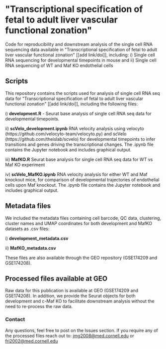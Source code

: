 # "Transcriptional specification of fetal to adult liver  vascular functional zonation"
Code for reproducibility and downstream analysis of the single cell RNA sequencing data available in "Transcriptional specification of fetal to adult liver  vascular functional zonation" [[add link/doi]], including: i) Single cell RNA sequencing for developmental timepoints in mouse and ii) Single cell RNA sequencing of WT and Maf KO endothelial cells

## Scripts
This repository contains the scripts used for analysis of single cell RNA seq data for "Transcriptional specification of fetal to adult liver  vascular functional zonation" [[add link/doi]], including the following files:
</p>
i) <strong>development.R</strong> - Seurat base analysis of single cell RNA seq data for developmental timepoints.
</p>
ii) <strong>scVelo_development.ipynb</strong>  RNA velocity analysis using velocyto (https://github.com/velocyto-team/velocyto.py) and scVelo (https://github.com/theislab/scvelo) for developmental timepoints to infer transitions and genes driving the transcriptional changes. The .ipynb file contains the Jupyter notebook and includes graphical output.
</p>
iii) <strong>MafKO.R</strong> Seurat base analysis for single cell RNA seq data for WT vs Maf KO experiment
</p>
iv) <strong>scVelo_MafKO.ipynb</strong> RNA velocity analysis for either WT and Maf knockout mice, for comparison of developmental trajectories of endothelial cells upon Maf knockout. The .ipynb file contains the Jupyter notebook and includes graphical output.

## Metadata files
We included the metadata files containing cell barcode, QC data, clustering, cluster names and UMAP coordinates for both development and MafKO datasets as .csv files:
</p>
i) <strong>development_metadata.csv</strong>
</p>
ii) <strong>MafKO_metadata.csv</strong>
</p>
These files are also available through the GEO repository (GSE174209 and GSE174208).

## Processed files available at GEO
Raw data for this publication is available at GEO (GSE174209 and GSE174208). In addition, we provide the Seurat objects for both development and c-Maf KO  to facilitate downstream analysis without the need to re-process the raw data. 

### Contact
Any questions, feel free to post on the Issues section. If you require any of the processed files reach out to:
jmg2008@med.cornell.edu or fri2002@med.cornell.edu
